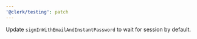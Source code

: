 ```yaml
---
'@clerk/testing': patch
---
```


Update `signInWithEmailAndInstantPassword` to wait for session by default.
